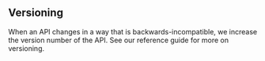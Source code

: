 ## Versioning
When an API changes in a way that is backwards-incompatible, we increase the version number of the API. See our reference guide for more on versioning.
